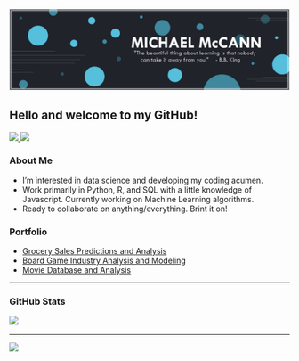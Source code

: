 <!---![](https://github.com/msmccann10/msmccann10/blob/main/banner.png)--->
![](https://github.com/msmccann10/msmccann10/blob/main/banner2.png)
## Hello and welcome to my GitHub!

</a>
<a href="https://www.linkedin.com/in/msmccann10/">
    <img src="https://img.shields.io/badge/LINKEDIN-12100E?logo=linkedin&color=282A36&logoColor=white" />
</a>
<a href="https://medium.com/@msmccann10">
    <img src="https://img.shields.io/badge/MEDIUM-12100E?logo=medium&color=23b3db&logoColor=white" />
</a>


### About Me
- I’m interested in data science and developing my coding acumen.
- Work primarily in Python, R, and SQL with a little knowledge of Javascript. Currently working on Machine Learning algorithms.
- Ready to collaborate on anything/everything. Brint it on!

### Portfolio
- [Grocery Sales Predictions and Analysis](https://github.com/msmccann10/PP-grocery-sales-prediction)
- [Board Game Industry Analysis and Modeling](https://github.com/msmccann10/PP-board-game-industry-modeling)
- [Movie Database and Analysis](https://github.com/msmccann10/PP-movie-database-and-analysis)

---
### GitHub Stats
<img src="https://github-readme-streak-stats.herokuapp.com/?user=msmccann10&theme=react"/>

--- 
<img src="https://github-readme-stats.vercel.app/api/top-langs?username=msmccann10&layout=compact&theme=react"/>
<!---
msmccann10/msmccann10 is a ✨ special ✨ repository because its `README.md` (this file) appears on your GitHub profile.
You can click the Preview link to take a look at your changes.
--->
